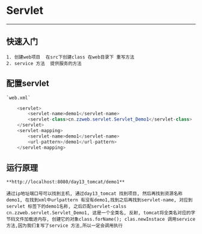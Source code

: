 # Servlet

----------

## 快速入门
	1. 创建web项目  在src下创建class 在web目录下 重写方法
	2. service 方法  提供服务的方法
## 配置servlet
	`web.xml`

```java
	<servlet>
	    <servlet-name>demo1</servlet-name>
	    <servlet-class>cn.zzweb.servlet.Servlet_Demo1</servlet-class>
	</servlet>
	<servlet-mapping>
	    <servlet-name>demo1</servlet-name>
	    <url-pattern>/demo1</url-pattern>
	</servlet-mapping>
```
## 运行原理
	**http://localhost:8080/day13_tomcat/demo1**
`通过ip地址端口号可以找到主机, 通过day13_tomcat 找到项目, 然后再找到资源名称demo1, 在找到xml中urlpattern 有没有demo1,找到之后再找到servlet-name, 对应到servlet 标签下的demo1名称, 之后匹配servlet-calss cn.zzweb.servlet.Servlet_Demo1, 这是一个全类名, 反射, tomcat将全类名对应的字节码文件加载进内存, 创建它的对象class.forName(); clas.newInstace 调用service方法,因为我们复写了service 方法,所以一定会调用执行 `